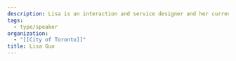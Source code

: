 ```yaml
---
description: Lisa is an interaction and service designer and her current assignment is at the City of Toronto doing service design. She is a stubborn optimist and who believes in kindness as the only way through today’s complex challenges. She's also a lover of the mundane; finding joy and humour in experiences for the 100th time and the 1st time.
tags:
  - type/speaker
organization:
  - "[[City of Toronto]]"
title: Lisa Guo
---
```


